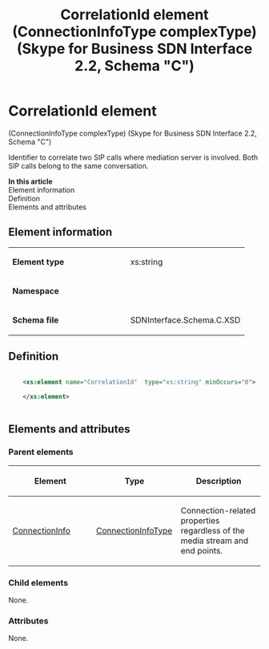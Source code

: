 ﻿---
title: CorrelationId element (ConnectionInfoType complexType) (Skype for Business SDN Interface 2.2, Schema "C")
TOCTitle: CorrelationId element
ms:assetid: 5726de4b-5551-06e2-c9ce-c87e2cd91ee8
ms:mtpsurl: https://msdn.microsoft.com/en-us/library/Mt404732(v=office.16)
ms:contentKeyID: 68250645
ms.date: 08/24/2015
mtps_version: v=office.16
dev_langs:
- xml
---

# CorrelationId element 

(ConnectionInfoType complexType) (Skype for Business SDN Interface 2.2, Schema \"C\")

Identifier to correlate two SIP calls where mediation server is involved. Both SIP calls belong to the same conversation.

**In this article**  
Element information  
Definition  
Elements and attributes  

## Element information

<table>
<colgroup>
<col style="width: 50%" />
<col style="width: 50%" />
</colgroup>
<tbody>
<tr class="odd">
<td><p><strong>Element type</strong></p></td>
<td><p>xs:string</p></td>
</tr>
<tr class="even">
<td><p><strong>Namespace</strong></p></td>
<td><p></p></td>
</tr>
<tr class="odd">
<td><p><strong>Schema file</strong></p></td>
<td><p>SDNInterface.Schema.C.XSD</p></td>
</tr>
</tbody>
</table>


## Definition

``` xml

    <xs:element name="CorrelationId"  type="xs:string" minOccurs="0">
    
    </xs:element>
  
```

## Elements and attributes

### Parent elements

<table>
<colgroup>
<col style="width: 33%" />
<col style="width: 33%" />
<col style="width: 33%" />
</colgroup>
<thead>
<tr class="header">
<th><p>Element</p></th>
<th><p>Type</p></th>
<th><p>Description</p></th>
</tr>
</thead>
<tbody>
<tr class="odd">
<td><p><a href="connectioninfo-element-messagetype-complextype-skype-for-business-sdn-interface-2-2-schema-c.md">ConnectionInfo</a></p></td>
<td><p><a href="connectioninfotype-complextype-skype-for-business-sdn-interface-2-2-schema-c.md">ConnectionInfoType</a></p></td>
<td><p>Connection-related properties regardless of the media stream and end points.</p></td>
</tr>
</tbody>
</table>


### Child elements

None.

### Attributes

None.

